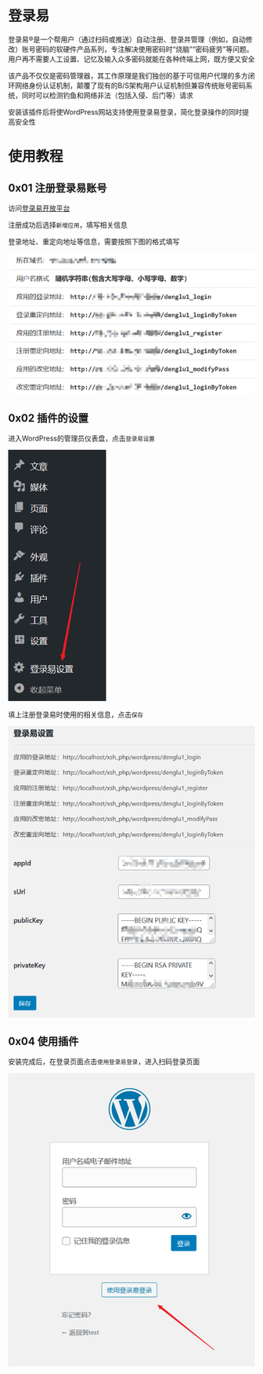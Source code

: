 # 登录易

登录易®是一个帮用户（通过扫码或推送）自动注册、登录并管理（例如，自动修改）账号密码的软硬件产品系列，专注解决使用密码时“烧脑”“密码疲劳”等问题。用户再不需要人工设置、记忆及输入众多密码就能在各种终端上网，既方便又安全

该产品不仅仅是密码管理器，其工作原理是我们独创的基于可信用户代理的多方闭环网络身份认证机制，颠覆了现有的B/S架构用户认证机制但兼容传统账号密码系统，同时可以检测钓鱼和网络非法（包括入侵、后门等）请求

安装该插件后将使WordPress网站支持使用登录易登录，简化登录操作的同时提高安全性

# 使用教程

## 0x01 注册登录易账号

访问[登录易开放平台](https://open.denglu.net.cn/web/pages/index.html)

注册成功后选择`新增应用`，填写相关信息

登录地址、重定向地址等信息，需要按照下图的格式填写

![](imgs/05184348616903005dba0b87c4fc7c40.png)

## 0x02 插件的设置

进入WordPress的管理员仪表盘，点击`登录易设置`

![](imgs/02cf11c9c79db05e1115d56258bef023.png)

填上注册登录易时使用的相关信息，点击`保存`

![](imgs/c6494a901481338175b166d734778878.png)

## 0x04 使用插件

安装完成后，在登录页面点击`使用登录易登录`，进入扫码登录页面

![](imgs/f82db87b241c04840b82ea756998d2b9.png)
